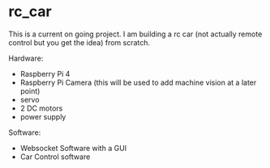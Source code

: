 # rc_car

This is a current on going project. I am building a rc car (not actually remote control but you get the idea) from scratch.

Hardware:
- Raspberry Pi 4
- Raspberry Pi Camera (this will be used to add machine vision at a later point)
- servo
- 2 DC motors
- power supply

Software: 
- Websocket Software with a GUI
- Car Control software
